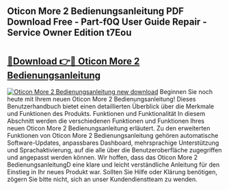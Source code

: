 ## Oticon More 2 Bedienungsanleitung PDF Download Free - Part-f0Q User Guide Repair - Service Owner Edition t7Eou

# <h2><a href="http://df10cip.blite.top/?on=Oticon+More+2+Bedienungsanleitung">🔗Download 👉🔴 Oticon More 2 Bedienungsanleitung</a></h2>

[![Oticon More 2 Bedienungsanleitung new download](https://i.imgur.com/lujVjoI.png)](http://df10cip.blite.top/?on=Oticon+More+2+Bedienungsanleitung)
Beginnen Sie noch heute mit Ihrem neuen Oticon More 2 Bedienungsanleitung! Dieses Benutzerhandbuch bietet einen detaillierten Überblick über die Merkmale und Funktionen des Produkts. Funktionen und Funktionalität In diesem Abschnitt werden die verschiedenen Funktionen und Funktionen Ihres neuen Oticon More 2 Bedienungsanleitung erläutert. Zu den erweiterten Funktionen von Oticon More 2 Bedienungsanleitung gehören automatische Software-Updates, anpassbares Dashboard, mehrsprachige Unterstützung und Sprachaktivierung, auf die alle über die Benutzeroberfläche zugegriffen und angepasst werden können. Wir hoffen, dass das Oticon More 2 BedienungsanleitungD eine klare und leicht verständliche Anleitung für den Einstieg in Ihr neues Produkt war. Sollten Sie Hilfe oder Klärung benötigen, zögern Sie bitte nicht, sich an unser Kundendienstteam zu wenden.
